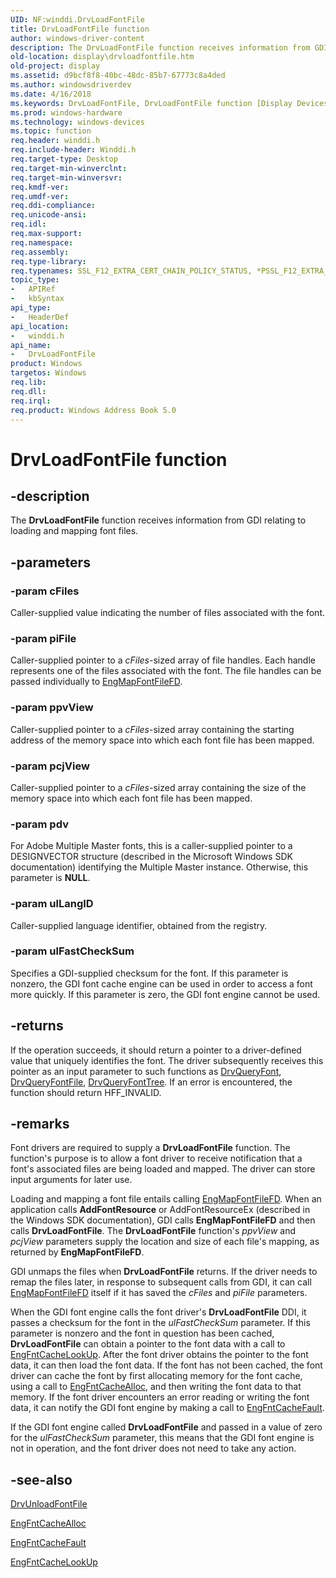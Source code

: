 ```yaml
---
UID: NF:winddi.DrvLoadFontFile
title: DrvLoadFontFile function
author: windows-driver-content
description: The DrvLoadFontFile function receives information from GDI relating to loading and mapping font files.
old-location: display\drvloadfontfile.htm
old-project: display
ms.assetid: d9bcf8f8-40bc-48dc-85b7-67773c8a4ded
ms.author: windowsdriverdev
ms.date: 4/16/2018
ms.keywords: DrvLoadFontFile, DrvLoadFontFile function [Display Devices], ddifncs_42238b28-ad71-4df8-b572-4ffd7ca2d3c1.xml, display.drvloadfontfile, winddi/DrvLoadFontFile
ms.prod: windows-hardware
ms.technology: windows-devices
ms.topic: function
req.header: winddi.h
req.include-header: Winddi.h
req.target-type: Desktop
req.target-min-winverclnt: 
req.target-min-winversvr: 
req.kmdf-ver: 
req.umdf-ver: 
req.ddi-compliance: 
req.unicode-ansi: 
req.idl: 
req.max-support: 
req.namespace: 
req.assembly: 
req.type-library: 
req.typenames: SSL_F12_EXTRA_CERT_CHAIN_POLICY_STATUS, *PSSL_F12_EXTRA_CERT_CHAIN_POLICY_STATUS
topic_type:
-	APIRef
-	kbSyntax
api_type:
-	HeaderDef
api_location:
-	winddi.h
api_name:
-	DrvLoadFontFile
product: Windows
targetos: Windows
req.lib: 
req.dll: 
req.irql: 
req.product: Windows Address Book 5.0
---
```


# DrvLoadFontFile function


## -description


The <b>DrvLoadFontFile</b> function receives information from GDI relating to loading and mapping font files.


## -parameters




### -param cFiles

Caller-supplied value indicating the number of files associated with the font.


### -param piFile

Caller-supplied pointer to a <i>cFiles</i>-sized array of file handles. Each handle represents one of the files associated with the font. The file handles can be passed individually to <a href="https://msdn.microsoft.com/library/windows/hardware/ff564973">EngMapFontFileFD</a>.


### -param ppvView

Caller-supplied pointer to a <i>cFiles</i>-sized array containing the starting address of the memory space into which each font file has been mapped.


### -param pcjView

Caller-supplied pointer to a <i>cFiles</i>-sized array containing the size of the memory space into which each font file has been mapped.


### -param pdv

For Adobe Multiple Master fonts, this is a caller-supplied pointer to a DESIGNVECTOR structure (described in the Microsoft Windows SDK documentation) identifying the Multiple Master instance. Otherwise, this parameter is <b>NULL</b>.


### -param ulLangID

Caller-supplied language identifier, obtained from the registry.


### -param ulFastCheckSum

Specifies a GDI-supplied checksum for the font. If this parameter is nonzero, the GDI font cache engine can be used in order to access a font more quickly. If this parameter is zero, the GDI font engine cannot be used. 


## -returns



If the operation succeeds, it should return a pointer to a driver-defined value that uniquely identifies the font. The driver subsequently receives this pointer as an input parameter to such functions as <a href="https://msdn.microsoft.com/library/windows/hardware/ff556262">DrvQueryFont</a>, <a href="https://msdn.microsoft.com/library/windows/hardware/ff556265">DrvQueryFontFile</a>, <a href="https://msdn.microsoft.com/library/windows/hardware/ff556266">DrvQueryFontTree</a>. If an error is encountered, the function should return HFF_INVALID.




## -remarks



Font drivers are required to supply a <b>DrvLoadFontFile</b> function. The function's purpose is to allow a font driver to receive notification that a font's associated files are being loaded and mapped. The driver can store input arguments for later use.

Loading and mapping a font file entails calling <a href="https://msdn.microsoft.com/library/windows/hardware/ff564973">EngMapFontFileFD</a>. When an application calls <b>AddFontResource</b> or AddFontResourceEx (described in the Windows SDK documentation), GDI calls <b>EngMapFontFileFD</b> and then calls <b>DrvLoadFontFile</b>. The <b>DrvLoadFontFile</b> function's <i>ppvView</i> and <i>pcjView</i> parameters supply the location and size of each file's mapping, as returned by <b>EngMapFontFileFD</b>.

GDI unmaps the files when <b>DrvLoadFontFile</b> returns. If the driver needs to remap the files later, in response to subsequent calls from GDI, it can call <a href="https://msdn.microsoft.com/library/windows/hardware/ff564973">EngMapFontFileFD</a> itself if it has saved the <i>cFiles</i> and <i>piFile</i> parameters.

When the GDI font engine calls the font driver's <b>DrvLoadFontFile</b> DDI, it passes a checksum for the font in the <i>ulFastCheckSum</i>  parameter. If this parameter is nonzero and the font in question has been cached, <b>DrvLoadFontFile</b> can obtain a pointer to the font data with a call to <a href="https://msdn.microsoft.com/library/windows/hardware/ff564887">EngFntCacheLookUp</a>. After the font driver obtains the pointer to the font data, it can then load the font data. If the font has not been cached, the font driver can cache the font by first allocating memory for the font cache, using a call to <a href="https://msdn.microsoft.com/library/windows/hardware/ff564877">EngFntCacheAlloc</a>, and then writing the font data to that memory. If the font driver encounters an error reading or writing the font data, it can notify the GDI font engine by making a call to <a href="https://msdn.microsoft.com/library/windows/hardware/ff564882">EngFntCacheFault</a>.

If the GDI font engine called <b>DrvLoadFontFile</b> and passed in a value of zero for the <i>ulFastCheckSum</i> parameter, this means that the GDI font engine is not in operation, and the font driver does not need to take any action.




## -see-also




<a href="https://msdn.microsoft.com/library/windows/hardware/ff557287">DrvUnloadFontFile</a>



<a href="https://msdn.microsoft.com/library/windows/hardware/ff564877">EngFntCacheAlloc</a>



<a href="https://msdn.microsoft.com/library/windows/hardware/ff564882">EngFntCacheFault</a>



<a href="https://msdn.microsoft.com/library/windows/hardware/ff564887">EngFntCacheLookUp</a>
 

 

